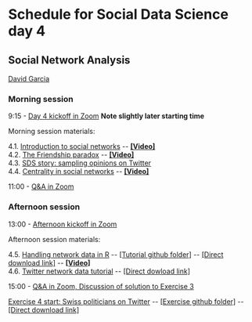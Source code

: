 # Schedule for Social Data Science day 4
## Social Network Analysis

[David Garcia](http://dgarcia.eu)

### Morning session
9:15 - [Day 4 kickoff in Zoom](https://ethz.zoom.us/s/95606086212) **Note slightly later starting time**

Morning session materials:  

4.1. [Introduction to social networks](https://dgarcia-eu.github.io/SocialDataScience/4_SNA/041_SNAIntro/SNAIntro.html) -- [**[Video]**](https://moodle-app2.let.ethz.ch/pluginfile.php/1051002/mod_resource/content/1/041_SNAIntro.mp4)  
4.2. [The Friendship paradox](https://dgarcia-eu.github.io/SocialDataScience/4_SNA/042_FriendshipParadox/FriendshipParadox.html) -- [**[Video]**](https://moodle-app2.let.ethz.ch/pluginfile.php/1051003/mod_resource/content/1/042_FriendshipParadox.mp4)  
4.3. [SDS story: sampling opinions on Twitter](https://dgarcia-eu.github.io/SocialDataScience/4_SNA/043_TwitterOpinions/TwitterOpinions.html)  
4.4. [Centrality in social networks](https://dgarcia-eu.github.io/SocialDataScience/4_SNA/044_Centrality/Centrality.html) -- [**[Video]**](https://moodle-app2.let.ethz.ch/pluginfile.php/1051004/mod_resource/content/1/043_Centrality.mp4)  


11:00 - [Q&A in Zoom](https://ethz.zoom.us/s/95606086212)

### Afternoon session

13:00 - [Afternoon kickoff in Zoom](https://ethz.zoom.us/s/95606086212)

Afternoon session materials:  

4.5. [Handling network data in R](https://dgarcia-eu.github.io/SocialDataScience/4_SNA/045_Tidygraph/tidygraph.html) -- [[Tutorial github folder]](https://github.com/dgarcia-eu/SocialDataScience/tree/master/4_SNA/045_Tidygraph) -- [[Direct download link]](https://downgit.github.io/#/home?url=https://github.com/dgarcia-eu/SocialDataScience/tree/master/4_SNA/045_Tidygraph) -- [**[Video]**](https://moodle-app2.let.ethz.ch/pluginfile.php/1051005/mod_resource/content/1/044_Tidygraph.mp4)  
4.6. [Twitter network data tutorial](https://dgarcia-eu.github.io/SocialDataScience/4_SNA/047_TwitterNetwork/TwitterNetwork.html) -- [[Direct dowload link]](https://downgit.github.io/#/home?url=https://github.com/dgarcia-eu/SocialDataScience/tree/master/4_SNA/047_TwitterNetwork)  


15:00 - [Q&A in Zoom, Discussion of solution to Exercise 3](https://ethz.zoom.us/s/95606086212)  

[Exercise 4 start: Swiss politicians on Twitter](https://dgarcia-eu.github.io/SocialDataScience/5_SocialNetworkPhenomena/058_PoliticianAssortativity/PoliticianAssortativity.html) -- [[Exercise github folder]](https://github.com/dgarcia-eu/SocialDataScience/tree/master/5_SocialNetworkPhenomena/058_PoliticianAssortativity) -- [[Direct download link]](https://downgit.github.io/#/home?url=https://github.com/dgarcia-eu/SocialDataScience/tree/master/5_SocialNetworkPhenomena/058_PoliticianAssortativity)  
